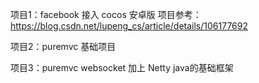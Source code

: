 项目1：facebook 接入 cocos 安卓版  项目参考：https://blog.csdn.net/lupeng_cs/article/details/106177692

项目2：puremvc 基础项目

项目3：puremvc websocket 加上 Netty java的基础框架